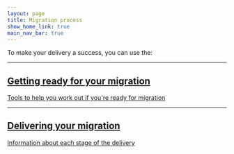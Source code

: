 ```yaml
---
layout: page
title: Migration process
show_home_link: true
main_nav_bar: true
---
```


To make your delivery a success, you can use the:

<div class='tile-table'>
    <div class='tiled-link'>
        <hr>
        <a href='getting-ready'>
            <h2 class='heading-small'>Getting ready for your migration</h2>
            <span>Tools to help you work out if you're ready for migration</span>
        </a>
    </div>
    <div class='tiled-link'>
        <hr>
        <a href='delivering-migration'>
            <h2 class='heading-small'>Delivering your migration</h2>
            <span>Information about each stage of the delivery</span>
        </a>
    </div>
</div>
